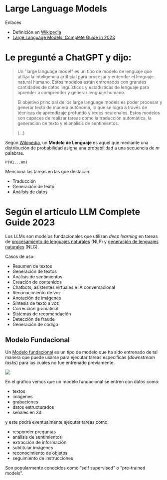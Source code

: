 # Large Language Models
Enlaces

- Definición en [Wikipedia](https://en.wikipedia.org/wiki/Large_language_model)
- [Large Language Models: Complete Guide in 2023](https://research.aimultiple.com/large-language-models/)


# Le pregunté a ChatGPT y dijo:
> Un "large language model" es un tipo de modelo de lenguaje que utiliza la inteligencia artificial para procesar y entender el lenguaje natural humano. Estos modelos están entrenados con grandes cantidades de datos lingüísticos y estadísticas de lenguaje para aprender a comprender y generar lenguaje humano.
> 
> El objetivo principal de los large language models es poder procesar y generar texto de manera autónoma, lo que se logra a través de técnicas de aprendizaje profundo y redes neuronales. Estos modelos son capaces de realizar tareas como la traducción automática, la generación de texto y el análisis de sentimientos.
> 
> (…)

Según [Wikipedia](https://es.wikipedia.org/wiki/Modelaci%C3%B3n_del_lenguaje), un **Modelo de Lenguaje** es aquel que mediante una distribución de probabilidad asigna una probabilidad a una secuencia de *m* palabras.

    P(W1...Wm)

Menciona las tareas en las que destacan:

- Traducción
- Generación de texto
- Análisis de datos


# Según el artículo LLM Complete Guide 2023

Los LLMs son modelos fundacionales que utilizan *deep learning* en tareas de [procesamiento de lenguajes naturales](https://es.wikipedia.org/wiki/Procesamiento_de_lenguajes_naturales) (NLP) y [generación de lenguajes naturales](https://es.wikipedia.org/wiki/Generaci%C3%B3n_de_lenguajes_naturales) (NLG).

Casos de uso:

- Resumen de textos
- Generación de textos
- Análisis de sentimientos
- Creación de contenidos
- Chatbots, asistentes virtuales e IA conversacional
- Reconocimiento de voz
- Anotación de imágenes
- Síntesis de texto a voz
- Corrección gramatical
- Sistemas de recomendación
- Detección de fraude
- Generación de código




## Modelo Fundacional

Un [Modelo fundacional](https://research.aimultiple.com/foundation-models/) es un tipo de modelo que ha sido entrenado de tal manera que puede usarse para ejecutar tareas específicas (*downstream tasks*) para las cuales no fue entrenado previamente.

![](https://paper-attachments.dropboxusercontent.com/s_7285799BA9F1090A7C4926777C821629688B69C17B1E7DB41EF63186095AA15E_1679890383951_Ekran+Resmi+2022-11-14+14.15.57.png)


En el gráfico vemos que un modelo fundacional se entren con datos como:

- textos
- imágenes
- grabaciones
- datos estructurados
- señales en 3d

y este podrá eventualmente ejecutar tareas como:

- responder preguntas
- análisis de sentimientos
- extracción de información
- subtitular imágenes
- reconocimiento de objetos
- seguimiento de instrucciones

Son popularmente conocidos como “self supervised” o “pre-trained models”.


